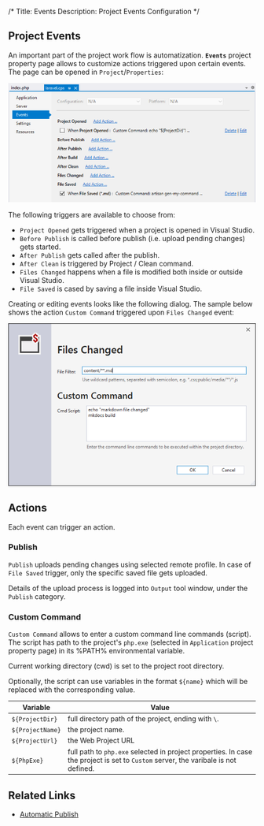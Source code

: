 /*
Title: Events
Description: Project Events Configuration
*/

## Project Events

An important part of the project work flow is automatization. **`Events`** project property page allows to customize actions triggered upon certain events. The page can be opened in `Project`/`Properties`:

![project events](imgs/project-events.png)

The following triggers are available to choose from:

- `Project Opened` gets triggered when a project is opened in Visual Studio.
- `Before Publish` is called before publish (i.e. upload pending changes) gets started.
- `After Publish` gets called after the publish.
- `After Clean` is triggered by Project / Clean command.
- `Files Changed` happens when a file is modified both inside or outside Visual Studio.
- `File Saved` is cased by saving a file inside Visual Studio.

Creating or editing events looks like the following dialog. The sample below shows the action `Custom Command` triggered upon `Files Changed` event:

![project event UI](imgs/files-changed-event.png)

## Actions

Each event can trigger an action.

### Publish

`Publish` uploads pending changes using selected remote profile. In case of `File Saved` trigger, only the specific saved file gets uploaded.

Details of the upload process is logged into `Output` tool window, under the `Publish` category.

### Custom Command

`Custom Command` allows to enter a custom command line commands (script). The script has path to the project's `php.exe` (selected in `Application` project property page) in its %PATH% environmental variable.

Current working directory (cwd) is set to the project root directory.

Optionally, the script can use variables in the format `${name}` which will be replaced with the corresponding value.

| Variable | Value |
| --- | --- |
| `${ProjectDir}`| full directory path of the project, ending with `\`. |
| `${ProjectName}` |  the project name. |
| `${ProjectUrl}` | the Web Project URL |
| `${PhpExe}` | full path to `php.exe` selected in project properties. In case the project is set to `Custom` server, the varibale is not defined. |

## Related Links

- [Automatic Publish](remote-explorer#automatic-upload)